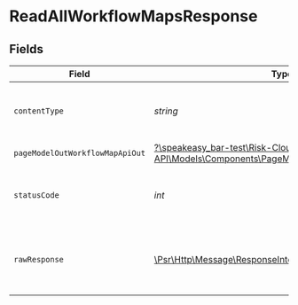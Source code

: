# ReadAllWorkflowMapsResponse


## Fields

| Field                                                                                                                                           | Type                                                                                                                                            | Required                                                                                                                                        | Description                                                                                                                                     |
| ----------------------------------------------------------------------------------------------------------------------------------------------- | ----------------------------------------------------------------------------------------------------------------------------------------------- | ----------------------------------------------------------------------------------------------------------------------------------------------- | ----------------------------------------------------------------------------------------------------------------------------------------------- |
| `contentType`                                                                                                                                   | *string*                                                                                                                                        | :heavy_check_mark:                                                                                                                              | HTTP response content type for this operation                                                                                                   |
| `pageModelOutWorkflowMapApiOut`                                                                                                                 | [?\speakeasy_bar-test\Risk-Cloud-API\Models\Components\PageModelOutWorkflowMapApiOut](../../Models/Components/PageModelOutWorkflowMapApiOut.md) | :heavy_minus_sign:                                                                                                                              | OK                                                                                                                                              |
| `statusCode`                                                                                                                                    | *int*                                                                                                                                           | :heavy_check_mark:                                                                                                                              | HTTP response status code for this operation                                                                                                    |
| `rawResponse`                                                                                                                                   | [\Psr\Http\Message\ResponseInterface](https://www.php-fig.org/psr/psr-7/#33-psrhttpmessageresponseinterface)                                    | :heavy_check_mark:                                                                                                                              | Raw HTTP response; suitable for custom response parsing                                                                                         |